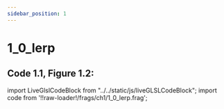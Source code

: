 ```yaml
---
sidebar_position: 1
---
```


# 1_0_lerp
## Code 1.1, Figure 1.2: 

import LiveGlslCodeBlock from "../../static/js/liveGLSLCodeBlock";
import code from '!!raw-loader!/frags/ch1/1_0_lerp.frag';

<LiveGlslCodeBlock fragName='1_0_lerp.frag' fragCode={code} />
